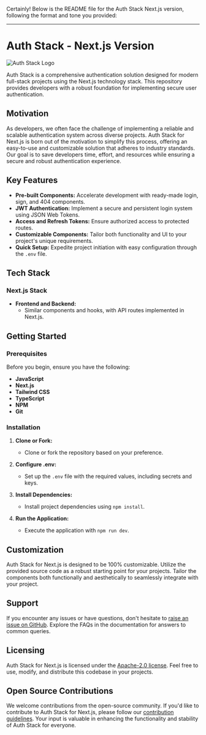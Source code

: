 Certainly! Below is the README file for the Auth Stack Next.js version, following the format and tone you provided:

---

# Auth Stack - Next.js Version

![Auth Stack Logo](https://github.com/VitthalGund/Auth-Stack/assets/97181033/6f2da7ff-c0c0-46fe-88a1-740e5a1060b8)

Auth Stack is a comprehensive authentication solution designed for modern full-stack projects using the Next.js technology stack. This repository provides developers with a robust foundation for implementing secure user authentication.

## Motivation

As developers, we often face the challenge of implementing a reliable and scalable authentication system across diverse projects. Auth Stack for Next.js is born out of the motivation to simplify this process, offering an easy-to-use and customizable solution that adheres to industry standards. Our goal is to save developers time, effort, and resources while ensuring a secure and robust authentication experience.

## Key Features

- **Pre-built Components:** Accelerate development with ready-made login, sign, and 404 components.
- **JWT Authentication:** Implement a secure and persistent login system using JSON Web Tokens.
- **Access and Refresh Tokens:** Ensure authorized access to protected routes.
- **Customizable Components:** Tailor both functionality and UI to your project's unique requirements.
- **Quick Setup:** Expedite project initiation with easy configuration through the `.env` file.

## Tech Stack

### Next.js Stack

- **Frontend and Backend:**
  - Similar components and hooks, with API routes implemented in Next.js.

## Getting Started

### Prerequisites

Before you begin, ensure you have the following:

- **JavaScript**
- **Next.js**
- **Tailwind CSS**
- **TypeScript**
- **NPM**
- **Git**

### Installation

1. **Clone or Fork:**
   - Clone or fork the repository based on your preference.

2. **Configure .env:**
   - Set up the `.env` file with the required values, including secrets and keys.

3. **Install Dependencies:**
   - Install project dependencies using `npm install`.

4. **Run the Application:**
   - Execute the application with `npm run dev`.

## Customization

Auth Stack for Next.js is designed to be 100% customizable. Utilize the provided source code as a robust starting point for your projects. Tailor the components both functionally and aesthetically to seamlessly integrate with your project.

## Support

If you encounter any issues or have questions, don't hesitate to [raise an issue on GitHub](https://github.com/VitthalGund/Auth-Stack-NextJs/issues/new). Explore the FAQs in the documentation for answers to common queries.

## Licensing

Auth Stack for Next.js is licensed under the [Apache-2.0 license](https://github.com/VitthalGund/Auth-Stack-NextJs/blob/main/LICENSE). Feel free to use, modify, and distribute this codebase in your projects.

## Open Source Contributions

We welcome contributions from the open-source community. If you'd like to contribute to Auth Stack for Next.js, please follow our [contribution guidelines](https://github.com/VitthalGund/Auth-Stack/blob/main/CONTRIBUTING.md). Your input is valuable in enhancing the functionality and stability of Auth Stack for everyone.
